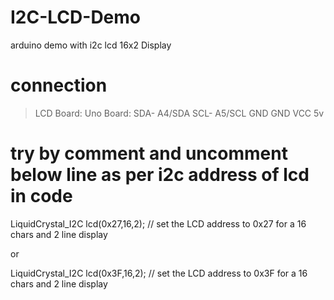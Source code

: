 # I2C-LCD-Demo
arduino demo with i2c lcd 16x2 Display

# connection
  
  
  
 > LCD Board:   Uno Board:
 > SDA-        A4/SDA
 > SCL-        A5/SCL
 > GND         GND
 > VCC         5v
 

# try by comment and uncomment below line as per i2c address of lcd in code

  LiquidCrystal_I2C lcd(0x27,16,2);  // set the LCD address to 0x27 for a 16 chars and 2 line display

  or 

  LiquidCrystal_I2C lcd(0x3F,16,2);  // set the LCD address to 0x3F for a 16 chars and 2 line display




